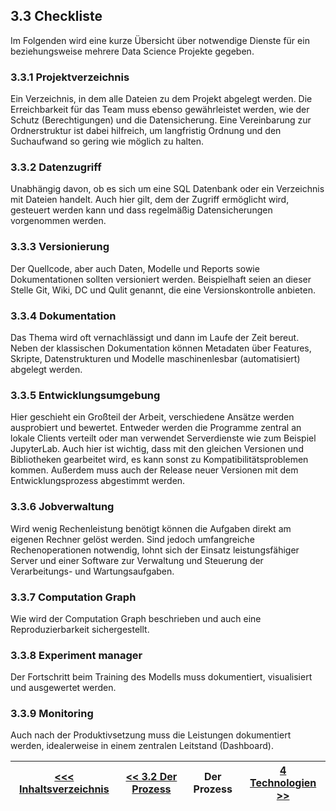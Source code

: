 ## 3.3 Checkliste <a id="3.3_Checkliste"></a>

Im Folgenden wird eine kurze Übersicht über notwendige Dienste für ein beziehungsweise mehrere Data Science Projekte gegeben.

### 3.3.1 Projektverzeichnis

Ein Verzeichnis, in dem alle Dateien zu dem Projekt abgelegt werden. Die Erreichbarkeit für das Team muss ebenso gewährleistet werden, wie der Schutz (Berechtigungen) und die Datensicherung. Eine Vereinbarung zur Ordnerstruktur ist dabei hilfreich, um langfristig Ordnung und den Suchaufwand so gering wie möglich zu halten.

### 3.3.2 Datenzugriff

Unabhängig davon, ob es sich um eine SQL Datenbank oder ein Verzeichnis mit Dateien handelt. Auch hier gilt, dem der Zugriff ermöglicht wird, gesteuert werden kann und dass regelmäßig Datensicherungen vorgenommen werden.

### 3.3.3 Versionierung

Der Quellcode, aber auch Daten, Modelle und Reports sowie Dokumentationen sollten versioniert werden. Beispielhaft seien an dieser Stelle Git, Wiki, DC und Qulit genannt, die eine Versionskontrolle anbieten.

### 3.3.4 Dokumentation

Das Thema wird oft vernachlässigt und dann im Laufe der Zeit bereut. Neben der klassischen Dokumentation können Metadaten über Features, Skripte, Datenstrukturen und Modelle maschinenlesbar (automatisiert) abgelegt werden.

### 3.3.5 Entwicklungsumgebung

Hier geschieht ein Großteil der Arbeit, verschiedene Ansätze werden ausprobiert und bewertet. Entweder werden die Programme zentral an lokale Clients verteilt oder man verwendet Serverdienste wie zum Beispiel  JupyterLab. Auch hier ist wichtig, dass mit den gleichen Versionen und Bibliotheken gearbeitet wird, es kann sonst zu Kompatibilitätsproblemen kommen. Außerdem muss auch  der Release neuer Versionen mit dem Entwicklungsprozess abgestimmt werden.

### 3.3.6 Jobverwaltung

Wird wenig Rechenleistung benötigt können die Aufgaben direkt am eigenen Rechner gelöst werden. Sind jedoch umfangreiche Rechenoperationen notwendig, lohnt sich der Einsatz leistungsfähiger Server und einer Software zur Verwaltung und Steuerung der Verarbeitungs- und Wartungsaufgaben.

### 3.3.7 Computation Graph

Wie wird der Computation Graph beschrieben und auch eine Reproduzierbarkeit sichergestellt.

### 3.3.8 Experiment manager

Der Fortschritt beim Training des Modells muss dokumentiert, visualisiert und ausgewertet werden.

### 3.3.9 Monitoring

Auch nach der Produktivsetzung muss die Leistungen dokumentiert werden, idealerweise in einem zentralen Leitstand (Dashboard).

| [&lt;&lt;&lt; Inhaltsverzeichnis](../README.md) | [&lt;&lt; 3.2 Der Prozess](./032_Der_Prozess.md) | Der Prozess | [4 Technologien &gt;&gt;](../Technologien/Technologien.md) |
|------------------------------------------------|---------------------------------------------------------------------------------|-------------|-----------------------------------------------------------------|
